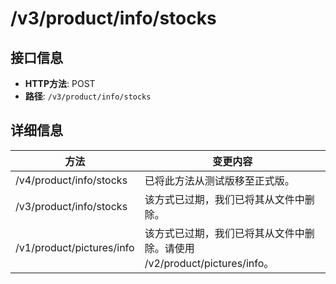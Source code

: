 # /v3/product/info/stocks

## 接口信息

- **HTTP方法**: POST
- **路径**: `/v3/product/info/stocks`

## 详细信息

方法 | 变更内容  
---|---  
/v4/product/info/stocks | 已将此方法从测试版移至正式版。  
/v3/product/info/stocks | 该方式已过期，我们已将其从文件中删除。  
/v1/product/pictures/info | 该方式已过期，我们已将其从文件中删除。请使用 /v2/product/pictures/info。
